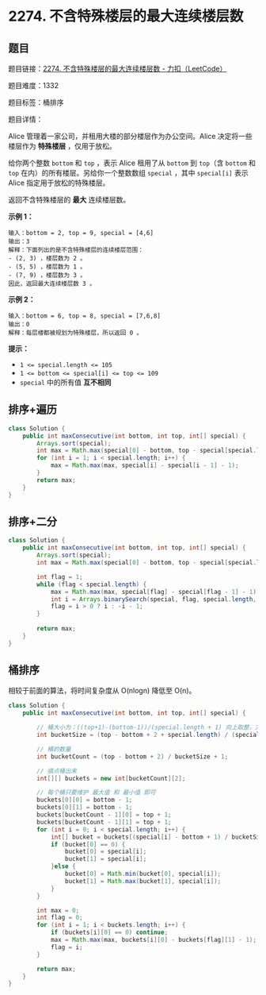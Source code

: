 # 2274. 不含特殊楼层的最大连续楼层数

## 题目

题目链接：[2274. 不含特殊楼层的最大连续楼层数 - 力扣（LeetCode）](https://leetcode.cn/problems/maximum-consecutive-floors-without-special-floors/description/)

题目难度：1332

题目标签：桶排序

题目详情：

Alice 管理着一家公司，并租用大楼的部分楼层作为办公空间。Alice 决定将一些楼层作为 **特殊楼层** ，仅用于放松。

给你两个整数 `bottom` 和 `top` ，表示 Alice 租用了从 `bottom` 到 `top`（含 `bottom` 和 `top` 在内）的所有楼层。另给你一个整数数组 `special` ，其中 `special[i]` 表示 Alice 指定用于放松的特殊楼层。

返回不含特殊楼层的 **最大** 连续楼层数。

**示例 1：**

```
输入：bottom = 2, top = 9, special = [4,6]
输出：3
解释：下面列出的是不含特殊楼层的连续楼层范围：
- (2, 3) ，楼层数为 2 。
- (5, 5) ，楼层数为 1 。
- (7, 9) ，楼层数为 3 。
因此，返回最大连续楼层数 3 。
```

**示例 2：**

```
输入：bottom = 6, top = 8, special = [7,6,8]
输出：0
解释：每层楼都被规划为特殊楼层，所以返回 0 。
```

**提示：**

- `1 <= special.length <= 105`
- `1 <= bottom <= special[i] <= top <= 109`
- `special` 中的所有值 **互不相同**



## 排序+遍历

``` java
class Solution {
    public int maxConsecutive(int bottom, int top, int[] special) {
        Arrays.sort(special);
        int max = Math.max(special[0] - bottom, top - special[special.length - 1]);
        for (int i = 1; i < special.length; i++) {
            max = Math.max(max, special[i] - special[i - 1] - 1);
        }
        return max;
    }
}
```



## 排序+二分

``` java
class Solution {
    public int maxConsecutive(int bottom, int top, int[] special) {
        Arrays.sort(special);
        int max = Math.max(special[0] - bottom, top - special[special.length - 1]);

        int flag = 1;
        while (flag < special.length) {
            max = Math.max(max, special[flag] - special[flag - 1] - 1);
            int i = Arrays.binarySearch(special, flag, special.length, special[flag] + max + 2);
            flag = i > 0 ? i : -i - 1;
        }
        
        return max;
    }
}
```



## 桶排序

相较于前面的算法，将时间复杂度从 O(nlogn) 降低至 O(n)。

``` java
class Solution {
    public int maxConsecutive(int bottom, int top, int[] special) {

        // 桶大小为：((top+1)-(bottom-1))/(special.length + 1) 向上取整，方便取值将其变换为向下取整
        int bucketSize = (top - bottom + 2 + special.length) / (special.length + 1);

        // 桶的数量
        int bucketCount = (top - bottom + 2) / bucketSize + 1;

        // 搞点桶出来
        int[][] buckets = new int[bucketCount][2];

        // 每个桶只要维护 最大值 和 最小值 即可
        buckets[0][0] = bottom - 1;
        buckets[0][1] = bottom - 1;
        buckets[bucketCount - 1][0] = top + 1;
        buckets[bucketCount - 1][1] = top + 1;
        for (int i = 0; i < special.length; i++) {
            int[] bucket = buckets[(special[i] - bottom + 1) / bucketSize];
            if (bucket[0] == 0) {
                bucket[0] = special[i];
                bucket[1] = special[i];
            }else {
                bucket[0] = Math.min(bucket[0], special[i]);
                bucket[1] = Math.max(bucket[1], special[i]);
            }
        }

        int max = 0;
        int flag = 0;
        for (int i = 1; i < buckets.length; i++) {
            if (buckets[i][0] == 0) continue;
            max = Math.max(max, buckets[i][0] - buckets[flag][1] - 1);
            flag = i;
        }

        return max;
    }
}
```

